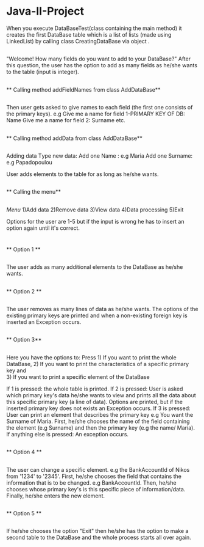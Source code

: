 # Java-II-Project

When you execute DataBaseTest(class containing the main method) it creates the first DataBase table which is a list of lists (made using LinkedList) by calling class CreatingDataBase via object .

##
"Welcome!
How many fields do you want to add to your DataBase?"
After this question, the user has the option to add as many fields as he/she wants to the table (input is integer). 
##


** Calling method addFieldNames from class AddDataBase**
##
Then user gets asked to give names to each field (the first one consists of the primary keys).
e.g Give me a name for field 1-PRIMARY KEY OF DB: Name
Give me a name for field 2: Surname 
etc.
##

** Calling method addData from class AddDataBase**
##
Adding data
Τype new data: 
Add one Name :  e.g Maria
Add one Surname: e.g Papadopoulou 

User adds elements to the table for as long as he/she wants.
##

** Calling the menu**

## 
*Menu* 
 1)Add data 
 2)Remove data 
 3)View data 
 4)Data processing 
 5)Exit 
 
Options for the user are 1-5 but if the input is wrong he has to insert an option again until it's correct.
#

** Option 1 **
##
The user adds as many additional elements to the DataBase as he/she wants.
##

** Option 2 **
##
The user removes as many lines of data as he/she wants. The options of the existing primary keys are printed and when a non-existing foreign key is inserted an Exception occurs.
##

** Option 3**
##
Here you have the options to: 
Press 1) If you want to print the whole DataBase, 
2) If you want to print the characteristics of a specific primary key and  
3) If you want to print a specific element of the DataBase

If 1 is pressed: the whole table is printed.
If 2 is pressed: User is asked which primary key's data he/she wants to view and prints all the data about this specific primary key (a line of data). Options are printed, but if the inserted primary key does not exists an Exception occurs.
If 3 is pressed: User can print an element that describes the primary key e.g You want the Surname of Maria. First, he/she chooses the name of the field containing the element (e.g Surname) and then the primary key (e.g the name/ Maria).
If anything else is pressed: An exception occurs.
##

** Option 4 **
##
The user can change a specific element. e.g the BankAccountId of Nikos from '1234' to '2345'.
First, he/she chooses the field that contains the information that is to be changed. e.g BankAccountId.
Then, he/she chooses whose primary key's is this specific piece of information/data.
Finally, he/she enters the new element.
##

** Option 5 ** 
## 
If he/she chooses the option "Exit" then he/she has the option to make a second table to the DataBase and the whole process starts all over again.
##
